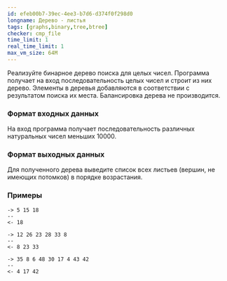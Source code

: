 ```yaml
---
id: efeb00b7-39ec-4ee3-b7d6-d374f0f298d0
longname: Дерево - листья
tags: [graphs,binary,tree,btree]
checker: cmp_file
time_limit: 1
real_time_limit: 1
max_vm_size: 64M
---
```


Реализуйте бинарное дерево поиска для целых чисел. Программа получает на вход последовательность целых чисел и строит из них дерево. Элементы в деревья добавляются в соответствии с результатом поиска их места. Балансировка дерева не производится.

### Формат входных данных

На вход программа получает последовательность различных натуральных чисел меньших 10000.

### Формат выходных данных

Для полученного дерева выведите список всех листьев (вершин, не имеющих потомков) в порядке возрастания.

### Примеры

```
-> 5 15 18
--
<- 18
```

```
-> 12 26 23 28 33 8
--
<- 8 23 33
```

```
-> 35 8 6 48 30 17 4 43 42
--
<- 4 17 42
```
